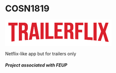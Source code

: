 # COSN1819 

![alt text](https://github.com/marcogonca96/cosn1819/blob/master/trailerflix.png)


Netflix-like app but for trailers only
##### Project associated with FEUP
